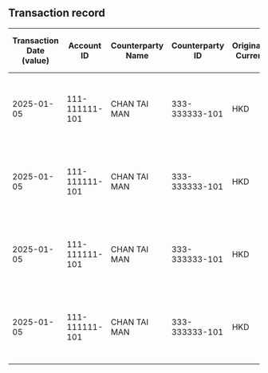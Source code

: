 ## Transaction record
| Transaction Date (value) | Account ID | Counterparty Name | Counterparty ID | Originating Currency | Originating Amount | Debit Credit Indicator | Beneficiary Bank Raw | Originator Bank Raw | Beneficiary Name | Originator Account Number | Transaction Type Source | Transaction Code Description | Sending Bank Account Number | Sending Bank Address | Converted Amount | Fraud payment |
| --- | --- | --- | --- | --- | --- | --- | --- | --- | --- | --- | --- | --- | --- | --- | --- | --- |
| 2025-01-05 | 111-111111-101 | CHAN TAI MAN | 333-333333-101 | HKD | 200000 | C | Hang Seng Bank Ltd. | The Hongkong and Shanghai Banking Corporation Limited | CHAN TAI MAN | 333-333333-101 | CWTF | Default transaction | NaN | The Hongkong and Shanghai Banking Corporation Limited HK | 200000 | 1 |
| 2025-01-05 | 111-111111-101 | CHAN TAI MAN | 333-333333-101 | HKD | 200000 | C | Hang Seng Bank Ltd. | The Hongkong and Shanghai Banking Corporation Limited | CHAN TAI MAN | 333-333333-101 | CWTF | Default transaction | NaN | The Hongkong and Shanghai Banking Corporation Limited HK | 200000 | 2 |
| 2025-01-05 | 111-111111-101 | CHAN TAI MAN | 333-333333-101 | HKD | 12300 | C | Hang Seng Bank Ltd. | The Hongkong and Shanghai Banking Corporation Limited | CHAN TAI MAN | 333-333333-101 | CWTF | Default transaction | NaN | The Hongkong and Shanghai Banking Corporation Limited HK | 12300 | 3 |
| 2025-01-05 | 111-111111-101 | CHAN TAI MAN | 333-333333-101 | HKD | 50000 | C | Hang Seng Bank Ltd. | The Hongkong and Shanghai Banking Corporation Limited | CHAN TAI MAN | 333-333333-101 | CWTF | Default transaction | NaN | The Hongkong and Shanghai Banking Corporation Limited HK | 50000 | 4 |
